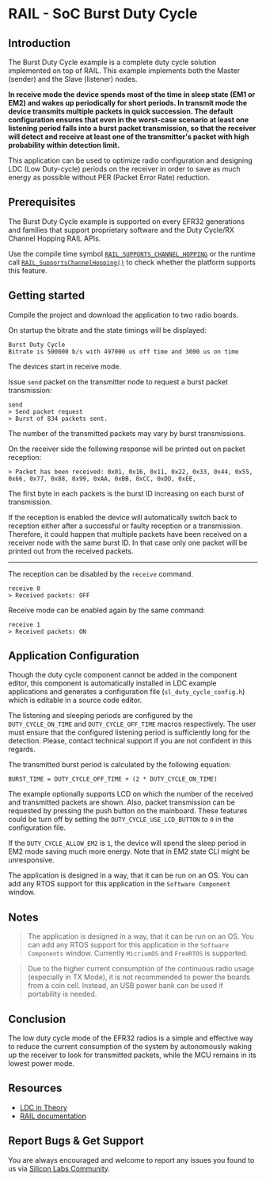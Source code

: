 # RAIL - SoC Burst Duty Cycle

## Introduction

The Burst Duty Cycle example is a complete duty cycle solution implemented on
top of RAIL. This example implements both the Master (sender) and the Slave
(listener) nodes.

**In receive mode the device spends most of the time in sleep state (EM1 or EM2)
and wakes up periodically for short periods. In transmit mode the device
transmits multiple packets in quick succession. The default configuration
ensures that even in the worst-case scenario at least one listening period falls
into a burst packet transmission, so that the receiver will detect and receive
at least one of the transmitter's packet with high probability within detection
limit.**

This application can be used to optimize radio configuration and designing LDC
(Low Duty-cycle) periods on the receiver in order to save as much energy as
possible without PER (Packet Error Rate) reduction.

## Prerequisites

The Burst Duty Cycle example is supported on every EFR32 generations and
families that support proprietary software and the Duty Cycle/RX Channel Hopping
RAIL APIs.

Use the compile time symbol
[`RAIL_SUPPORTS_CHANNEL_HOPPING`](https://docs.silabs.com/rail/latest/group-features#gadcf2cddcac5cd29251a41acb7a2cb0ad)
or the runtime call
[`RAIL_SupportsChannelHopping()`](https://docs.silabs.com/rail/latest/group-features#ga4406c5dad879b047d6170e233ac23ee7)
to check whether the platform supports this feature.

## Getting started

Compile the project and download the application to two radio boards.

On startup the bitrate and the state timings will be displayed:

```
Burst Duty Cycle
Bitrate is 500000 b/s with 497000 us off time and 3000 us on time
```

The devices start in receive mode.

Issue `send` packet on the transmitter node to request a burst packet
transmission:

```
send
> Send packet request
> Burst of 834 packets sent.
```

The number of the transmitted packets may vary by burst transmissions.

On the receiver side the following response will be printed out on packet
reception:

```
> Packet has been received: 0x01, 0x16, 0x11, 0x22, 0x33, 0x44, 0x55, 0x66, 0x77, 0x88, 0x99, 0xAA, 0xBB, 0xCC, 0xDD, 0xEE, 
```

The first byte in each packets is the burst ID increasing on each burst of
transmission.  

If the reception is enabled the device will automatically switch back to
reception either after a successful or faulty reception or a transmission.
Therefore, it could happen that multiple packets have been received on a
receiver node with the same burst ID. In that case only one packet will be
printed out from the received packets.

----

The reception can be disabled by the `receive` command.

```
receive 0
> Received packets: OFF
```

Receive mode can be enabled again by the same command:

```
receive 1
> Received packets: ON
```

## Application Configuration

Though the duty cycle component cannot be added in the component editor, this
component is automatically installed in LDC example applications and generates a
configuration file (`sl_duty_cycle_config.h`) which is editable in a source code
editor.

The listening and sleeping periods are configured by the `DUTY_CYCLE_ON_TIME`
and `DUTY_CYCLE_OFF_TIME` macros respectively. The user must ensure that the
configured listening period is sufficiently long for the detection. Please,
contact technical support if you are not confident in this regards.

The transmitted burst period is calculated by the following equation:

```
BURST_TIME = DUTY_CYCLE_OFF_TIME + (2 * DUTY_CYCLE_ON_TIME)
```

The example optionally supports LCD on which the number of the received and
transmitted packets are shown. Also, packet transmission can be requested by
pressing the push button on the mainboard. These features could be turn off by
setting the `DUTY_CYCLE_USE_LCD_BUTTON`  to `0` in the configuration file.

If the `DUTY_CYCLE_ALLOW_EM2` is `1`, the device will spend the sleep period in
EM2 mode saving much more energy. Note that in EM2 state CLI might be
unresponsive.

The application is designed in a way, that it can be run on an OS. You can add
any RTOS support for this application in the `Software Component` window.

## Notes

> The application is designed in a way, that it can be run on an OS. You can add
> any RTOS support for this application in the `Software Components` window.
> Currently `MicriumOS` and `FreeRTOS` is supported.

> Due to the higher current consumption of the continuous radio usage
> (especially in TX Mode), it is not recommended to power the boards from a coin
> cell. Instead, an USB power bank can be used if portability is needed.

## Conclusion

The low duty cycle mode of the EFR32 radios is a simple and effective way to
reduce the current consumption of the system by autonomously waking up the
receiver to look for transmitted packets, while the MCU remains in its lowest
power mode.

## Resources

- [LDC in
  Theory](https://community.silabs.com/s/article/low-duty-cycle-mode?language=en_US)
- [RAIL
  documentation](https://docs.silabs.com/rail/latest/group-rx-channel-hopping)

## Report Bugs & Get Support

You are always encouraged and welcome to report any issues you found to us via
[Silicon Labs
Community](https://community.silabs.com/s/topic/0TO1M000000qHaKWAU/proprietary?language=en_US).
